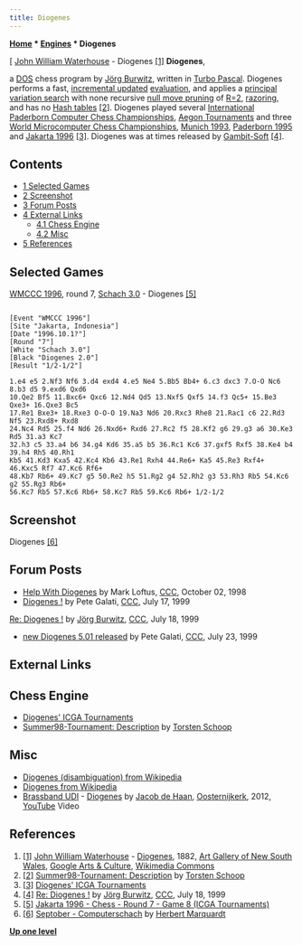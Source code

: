 ```yaml
---
title: Diogenes
---
```

**[Home](Home "Home") * [Engines](Engines "Engines") * Diogenes**

\[ [John William Waterhouse](Category:John_William_Waterhouse "Category:John William Waterhouse") - Diogenes <a id="cite-note-1" href="#cite-ref-1">[1]</a>
**Diogenes**,

a [DOS](MS-DOS "MS-DOS") chess program by [Jörg Burwitz](J%C3%B6rg_Burwitz "Jörg Burwitz"), written in [Turbo Pascal](Pascal#TurboPascal "Pascal").
Diogenes performs a fast, [incremental updated](Incremental_Updates "Incremental Updates") [evaluation](Evaluation "Evaluation"), and applies a [principal variation search](Principal_Variation_Search "Principal Variation Search") with none recursive [null move pruning](Null_Move_Pruning "Null Move Pruning") of [R=2](Depth_Reduction_R "Depth Reduction R"), [razoring](Razoring "Razoring"), and has no [Hash tables](Hash_Table "Hash Table") <a id="cite-note-2" href="#cite-ref-2">[2]</a>.
Diogenes played several [International Paderborn Computer Chess Championships](IPCCC "IPCCC"), [Aegon Tournaments](Aegon_Tournaments "Aegon Tournaments") and three [World Microcomputer Chess Championships](World_Microcomputer_Chess_Championship "World Microcomputer Chess Championship"), [Munich 1993](WMCCC_1993 "WMCCC 1993"), [Paderborn 1995](WMCCC_1995 "WMCCC 1995") and [Jakarta 1996](WMCCC_1996 "WMCCC 1996") <a id="cite-note-3" href="#cite-ref-3">[3]</a>.
Diogenes was at times released by [Gambit-Soft](index.php?title=Gambit-Soft&action=edit&redlink=1 "Gambit-Soft (page does not exist)") <a id="cite-note-4" href="#cite-ref-4">[4]</a>.

## Contents

- [1 Selected Games](#selected-games)
- [2 Screenshot](#screenshot)
- [3 Forum Posts](#forum-posts)
- [4 External Links](#external-links)
  - [4.1 Chess Engine](#chess-engine)
  - [4.2 Misc](#misc)
- [5 References](#references)

## Selected Games

[WMCCC 1996](WMCCC_1996 "WMCCC 1996"), round 7, [Schach 3.0](Schach "Schach") - Diogenes <a id="cite-note-5" href="#cite-ref-5">[5]</a>

```

[Event "WMCCC 1996"]
[Site "Jakarta, Indonesia"]
[Date "1996.10.1?"]
[Round "7"]
[White "Schach 3.0"]
[Black "Diogenes 2.0"]
[Result "1/2-1/2"]

1.e4 e5 2.Nf3 Nf6 3.d4 exd4 4.e5 Ne4 5.Bb5 Bb4+ 6.c3 dxc3 7.O-O Nc6 8.b3 d5 9.exd6 Qxd6 
10.Qe2 Bf5 11.Bxc6+ Qxc6 12.Nd4 Qd5 13.Nxf5 Qxf5 14.f3 Qc5+ 15.Be3 Qxe3+ 16.Qxe3 Bc5 
17.Re1 Bxe3+ 18.Rxe3 O-O-O 19.Na3 Nd6 20.Rxc3 Rhe8 21.Rac1 c6 22.Rd3 Nf5 23.Rxd8+ Rxd8 
24.Nc4 Rd5 25.f4 Nd6 26.Nxd6+ Rxd6 27.Rc2 f5 28.Kf2 g6 29.g3 a6 30.Ke3 Rd5 31.a3 Kc7 
32.h3 c5 33.a4 b6 34.g4 Kd6 35.a5 b5 36.Rc1 Kc6 37.gxf5 Rxf5 38.Ke4 b4 39.h4 Rh5 40.Rh1 
Kb5 41.Kd3 Kxa5 42.Kc4 Kb6 43.Re1 Rxh4 44.Re6+ Ka5 45.Re3 Rxf4+ 46.Kxc5 Rf7 47.Kc6 Rf6+ 
48.Kb7 Rb6+ 49.Kc7 g5 50.Re2 h5 51.Rg2 g4 52.Rh2 g3 53.Rh3 Rb5 54.Kc6 g2 55.Rg3 Rb6+ 
56.Kc7 Rb5 57.Kc6 Rb6+ 58.Kc7 Rb5 59.Kc6 Rb6+ 1/2-1/2 

```

## Screenshot

[](http://www.septober.de/chess/index.htm)
Diogenes <a id="cite-note-6" href="#cite-ref-6">[6]</a>

## Forum Posts

- [Help With Diogenes](https://www.stmintz.com/ccc/index.php?id=28612) by Mark Loftus, [CCC](CCC "CCC"), October 02, 1998
- [Diogenes !](https://www.stmintz.com/ccc/index.php?id=60813) by Pete Galati, [CCC](CCC "CCC"), July 17, 1999

[Re: Diogenes !](https://www.stmintz.com/ccc/index.php?id=60819) by [Jörg Burwitz](J%C3%B6rg_Burwitz "Jörg Burwitz"), [CCC](CCC "CCC"), July 18, 1999

- [new Diogenes 5.01 released](https://www.stmintz.com/ccc/index.php?id=61730) by Pete Galati, [CCC](CCC "CCC"), July 23, 1999

## External Links

## Chess Engine

- [Diogenes' ICGA Tournaments](https://www.game-ai-forum.org/icga-tournaments/program.php?id=198)
- [Summer98-Tournament: Description](http://chess.fsv.de/Summer98/descript.htm#Joerg%20Burwitz) by [Torsten Schoop](index.php?title=Torsten_Schoop&action=edit&redlink=1 "Torsten Schoop (page does not exist)")

## Misc

- [Diogenes (disambiguation) from Wikipedia](<https://en.wikipedia.org/wiki/Diogenes_(disambiguation)>)
- [Diogenes from Wikipedia](https://en.wikipedia.org/wiki/Diogenes)
- [Brassband UDI](https://nl.wikipedia.org/wiki/Brassband_UDI) - [Diogenes](https://www.jacobdehaan.com/de/node/46) by [Jacob de Haan](<https://en.wikipedia.org/wiki/Jacob_de_Haan_(composer)>), [Oosternijkerk](https://en.wikipedia.org/wiki/Oosternijkerk), 2012, [YouTube](https://en.wikipedia.org/wiki/YouTube) Video

## References

1. <a id="cite-ref-1" href="#cite-note-1">[1]</a> [John William Waterhouse](Category:John_William_Waterhouse "Category:John William Waterhouse") - [Diogenes](https://commons.wikimedia.org/wiki/File:John_Waterhouse_-_Diogenes_-_Google_Art_Project.jpg), 1882, [Art Gallery of New South Wales](https://en.wikipedia.org/wiki/Art_Gallery_of_New_South_Wales), [Google Arts & Culture](https://en.wikipedia.org/wiki/Google_Arts_%26_Culture), [Wikimedia Commons](https://en.wikipedia.org/wiki/Wikimedia_Commons)
1. <a id="cite-ref-2" href="#cite-note-2">[2]</a> [Summer98-Tournament: Description](http://chess.fsv.de/Summer98/descript.htm#Joerg%20Burwitz) by [Torsten Schoop](index.php?title=Torsten_Schoop&action=edit&redlink=1 "Torsten Schoop (page does not exist)")
1. <a id="cite-ref-3" href="#cite-note-3">[3]</a> [Diogenes' ICGA Tournaments](https://www.game-ai-forum.org/icga-tournaments/program.php?id=198)
1. <a id="cite-ref-4" href="#cite-note-4">[4]</a> [Re: Diogenes !](https://www.stmintz.com/ccc/index.php?id=60819) by [Jörg Burwitz](J%C3%B6rg_Burwitz "Jörg Burwitz"), [CCC](CCC "CCC"), July 18, 1999
1. <a id="cite-ref-5" href="#cite-note-5">[5]</a> [Jakarta 1996 - Chess - Round 7 - Game 8 (ICGA Tournaments)](https://www.game-ai-forum.org/icga-tournaments/round.php?tournament=55&round=7&id=8)
1. <a id="cite-ref-6" href="#cite-note-6">[6]</a> [Septober - Computerschach](http://www.septober.de/chess/index.htm) by [Herbert Marquardt](index.php?title=Herbert_Marquardt&action=edit&redlink=1 "Herbert Marquardt (page does not exist)")

**[Up one level](Engines "Engines")**

